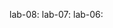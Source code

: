 lab-08:[](https://github.com/ramyakorutla/AIML/blob/main/lab_08.ipynb)
lab-07:[](https://github.com/ramyakorutla/AIML/blob/main/lab_07.ipynb)
lab-06:[](https://github.com/ramyakorutla/AIML/blob/main/lab_06.ipynb)
